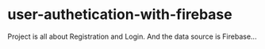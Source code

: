 # user-authetication-with-firebase
Project is all about Registration and Login. And the data source is Firebase...
